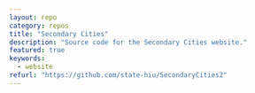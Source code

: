 ```yaml
---
layout: repo
category: repos
title: "Secondary Cities"
description: "Source code for the Secondary Cities website."
featured: true
keywords:
  - website
refurl: "https://github.com/state-hiu/SecondaryCities2"
---
```

